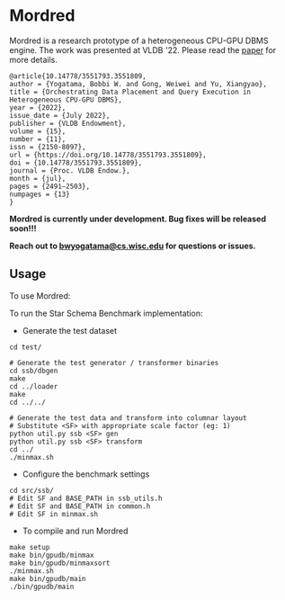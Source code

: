Mordred
=================

Mordred is a research prototype of a heterogeneous CPU-GPU DBMS engine.
The work was presented at VLDB '22. Please read the [paper](https://dl.acm.org/doi/abs/10.14778/3551793.3551809) for more details. 

```
@article{10.14778/3551793.3551809,
author = {Yogatama, Bobbi W. and Gong, Weiwei and Yu, Xiangyao},
title = {Orchestrating Data Placement and Query Execution in Heterogeneous CPU-GPU DBMS},
year = {2022},
issue_date = {July 2022},
publisher = {VLDB Endowment},
volume = {15},
number = {11},
issn = {2150-8097},
url = {https://doi.org/10.14778/3551793.3551809},
doi = {10.14778/3551793.3551809},
journal = {Proc. VLDB Endow.},
month = {jul},
pages = {2491–2503},
numpages = {13}
}
```

**Mordred is currently under development. Bug fixes will be released soon!!!**

**Reach out to bwyogatama@cs.wisc.edu for questions or issues.**

Usage
----

To use Mordred:

To run the Star Schema Benchmark implementation:

* Generate the test dataset

```
cd test/

# Generate the test generator / transformer binaries
cd ssb/dbgen
make
cd ../loader
make 
cd ../../

# Generate the test data and transform into columnar layout
# Substitute <SF> with appropriate scale factor (eg: 1)
python util.py ssb <SF> gen
python util.py ssb <SF> transform
cd ../
./minmax.sh
```

* Configure the benchmark settings
```
cd src/ssb/
# Edit SF and BASE_PATH in ssb_utils.h
# Edit SF and BASE_PATH in common.h
# Edit SF in minmax.sh
```

* To compile and run Mordred
```
make setup
make bin/gpudb/minmax
make bin/gpudb/minmaxsort
./minmax.sh
make bin/gpudb/main
./bin/gpudb/main
```
